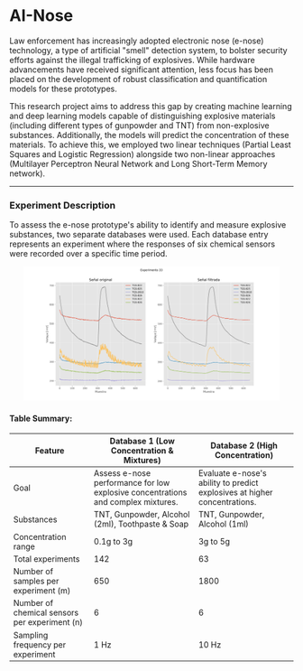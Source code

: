 # AI-Nose

Law enforcement has increasingly adopted electronic nose (e-nose) technology, a type of artificial "smell" detection
system, to bolster
security efforts against the illegal trafficking of explosives. While hardware advancements have received significant
attention, less focus has been placed on the development of robust classification and quantification models for these
prototypes.

This research project aims to address this gap by creating machine learning and deep learning models capable of
distinguishing explosive materials (including different types of gunpowder and TNT) from non-explosive substances.
Additionally, the models will predict the concentration of these materials. To achieve this, we
employed two linear techniques (Partial Least Squares and Logistic Regression) alongside two non-linear approaches
(Multilayer Perceptron Neural Network and Long Short-Term Memory network).

---

### Experiment Description

To assess the e-nose prototype's ability to identify and measure explosive substances, two separate databases were used.
Each database entry represents an experiment where the responses of six chemical sensors were recorded over a specific
time period.

<div style="margin: 0 auto; width: fit-content; text-align: center;">
    <img src="Files\Fig1.svg" style="height:20%;width:90%">
</div>

#### Table Summary:
<table>
<thead>
  <tr>
    <th>Feature</th>
    <th>Database 1 (Low Concentration & Mixtures)</th>
    <th>Database 2 (High Concentration)</th>
  </tr>
</thead>
<tbody>
  <tr>
    <td>Goal</td>
    <td>Assess e-nose performance for low explosive concentrations and complex mixtures.</td>
    <td>Evaluate e-nose's ability to predict explosives at higher concentrations.</td>
  </tr>
  <tr>
    <td>Substances</td>
    <td>TNT, Gunpowder, Alcohol (2ml), Toothpaste & Soap</td>
    <td>TNT, Gunpowder, Alcohol (1ml)</td>
  </tr>
  <tr>
    <td>Concentration range</td>
    <td>0.1g to 3g</td>
    <td>3g to 5g</td>
  </tr>
  <tr>
    <td>Total experiments</td>
    <td>142</td>
    <td>63</td>
  </tr>
  <tr>
    <td>Number of samples per experiment (m)</td>
    <td>650</td>
    <td>1800</td>
  </tr>
  <tr>
    <td>Number of chemical sensors per experiment (n)</td>
    <td>6</td>
    <td>6</td>
  </tr>
  <tr>
    <td>Sampling frequency per experiment</td>
    <td>1 Hz</td>
    <td>10 Hz</td>
  </tr>
  </tbody>
</table>




